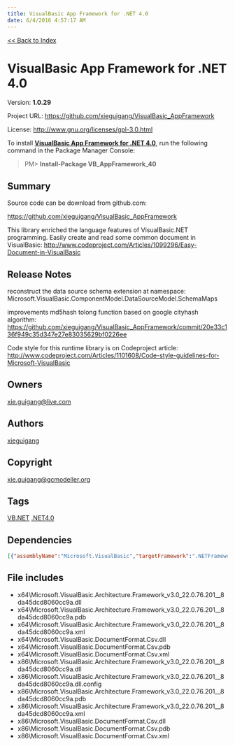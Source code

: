 ```yaml
---
title: VisualBasic App Framework for .NET 4.0
date: 6/4/2016 4:57:17 AM
---
```


[<< Back to Index](../index.html)
# VisualBasic App Framework for .NET 4.0

Version: **1.0.29**

Project URL: https://github.com/xieguigang/VisualBasic_AppFramework

License: http://www.gnu.org/licenses/gpl-3.0.html

To install **[VisualBasic App Framework for .NET 4.0](https://www.nuget.org/packages/VB_AppFramework_40/)**, run the following command in the Package Manager Console:
> PM>  **Install-Package VB_AppFramework_40**


## Summary
Source code can be download from github.com:

https://github.com/xieguigang/VisualBasic_AppFramework

This library enriched the language features of VisualBasic.NET programming.
Easily create and read some common document in VisualBasic: http://www.codeproject.com/Articles/1099296/Easy-Document-in-VisualBasic
## Release Notes
reconstruct the data source schema extension at namespace: Microsoft.VisualBasic.ComponentModel.DataSourceModel.SchemaMaps

improvements md5hash tolong function based on google cityhash algorithm: 
https://github.com/xieguigang/VisualBasic_AppFramework/commit/20e33c136f949c35d347e27e83035629bf0226ee

Code style for this runtime library is on Codeproject article: http://www.codeproject.com/Articles/1101608/Code-style-guidelines-for-Microsoft-VisualBasic
## Owners
xie.guigang@live.com
## Authors
[xieguigang](https://www.nuget.org/profiles/xieguigang)
## Copyright
xie.guigang@gcmodeller.org
## Tags
[VB.NET](https://www.nuget.org/packages?q=Tags%3A"VB.NET") [.NET4.0](https://www.nuget.org/packages?q=Tags%3A".NET4.0")
## Dependencies
```json
[{"assemblyName":"Microsoft.VisualBasic","targetFramework":".NETFramework4.0"}]
```


## File includes
+ x64\Microsoft.VisualBasic.Architecture.Framework_v3.0_22.0.76.201__8da45dcd8060cc9a.dll<br />
+ x64\Microsoft.VisualBasic.Architecture.Framework_v3.0_22.0.76.201__8da45dcd8060cc9a.pdb<br />
+ x64\Microsoft.VisualBasic.Architecture.Framework_v3.0_22.0.76.201__8da45dcd8060cc9a.xml<br />
+ x64\Microsoft.VisualBasic.DocumentFormat.Csv.dll<br />
+ x64\Microsoft.VisualBasic.DocumentFormat.Csv.pdb<br />
+ x64\Microsoft.VisualBasic.DocumentFormat.Csv.xml<br />
+ x86\Microsoft.VisualBasic.Architecture.Framework_v3.0_22.0.76.201__8da45dcd8060cc9a.dll<br />
+ x86\Microsoft.VisualBasic.Architecture.Framework_v3.0_22.0.76.201__8da45dcd8060cc9a.dll.config<br />
+ x86\Microsoft.VisualBasic.Architecture.Framework_v3.0_22.0.76.201__8da45dcd8060cc9a.pdb<br />
+ x86\Microsoft.VisualBasic.Architecture.Framework_v3.0_22.0.76.201__8da45dcd8060cc9a.xml<br />
+ x86\Microsoft.VisualBasic.DocumentFormat.Csv.dll<br />
+ x86\Microsoft.VisualBasic.DocumentFormat.Csv.pdb<br />
+ x86\Microsoft.VisualBasic.DocumentFormat.Csv.xml<br />

